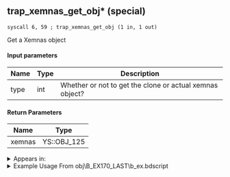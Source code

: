 ## trap_xemnas_get_obj* (special)

`syscall 6, 59 ; trap_xemnas_get_obj (1 in, 1 out)`

Get a Xemnas object

#### Input parameters
| Name | Type | Description
|------|------|------------
| type   | int   | Whether or not to get the clone or actual xemnas object?


#### Return Parameters
| Name | Type
|------|-----
| xemnas   | YS::OBJ_125   


<details>
	<summary>Appears in:</summary>
| filename | Entity (obj)
|----------|-------------
| obj\B_EX170_LAST\b_ex.bdscript       | ((B) Xemnas (Final))          
| obj\B_EX170_LAST_LV99\b_ex.bdscript       | ((B99) Xemnas (Final) (Limit Cut The World of Nothing)?)          

</details>

<details>
	<summary>Example Usage From obj\B_EX170_LAST\b_ex.bdscript</summary>
```
L15077:
 pushFromPSp 0
 pushImm 1
 syscall 6, 59 ; trap_xemnas_get_obj (1 in, 1 out)
 gosub 8, L302
 pushFromPSp 0
 ret
```
</details>

